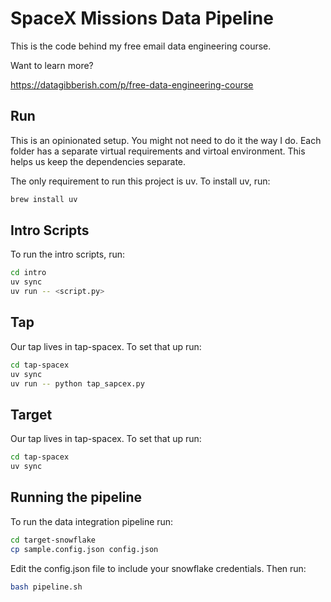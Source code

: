 # SpaceX Missions Data Pipeline

This is the code behind my free email data engineering course.

Want to learn more?

https://datagibberish.com/p/free-data-engineering-course

## Run

This is an opinionated setup. You might not need to do it the way I do.
Each folder has a separate virtual requirements and virtoal environment.
This helps us keep the dependencies separate.

The only requirement to run this project is uv.
To install uv, run:

```sh
brew install uv
```

## Intro Scripts

To run the intro scripts, run:

```sh
cd intro
uv sync
uv run -- <script.py>
```

## Tap

Our tap lives in tap-spacex.
To set that up run:

```sh
cd tap-spacex
uv sync
uv run -- python tap_sapcex.py
```

## Target

Our tap lives in tap-spacex.
To set that up run:

```sh
cd tap-spacex
uv sync
```

## Running the pipeline

To run the data integration pipeline run:

```sh
cd target-snowflake
cp sample.config.json config.json
```

Edit the config.json file to include your snowflake credentials.
Then run:

```sh
bash pipeline.sh
```
